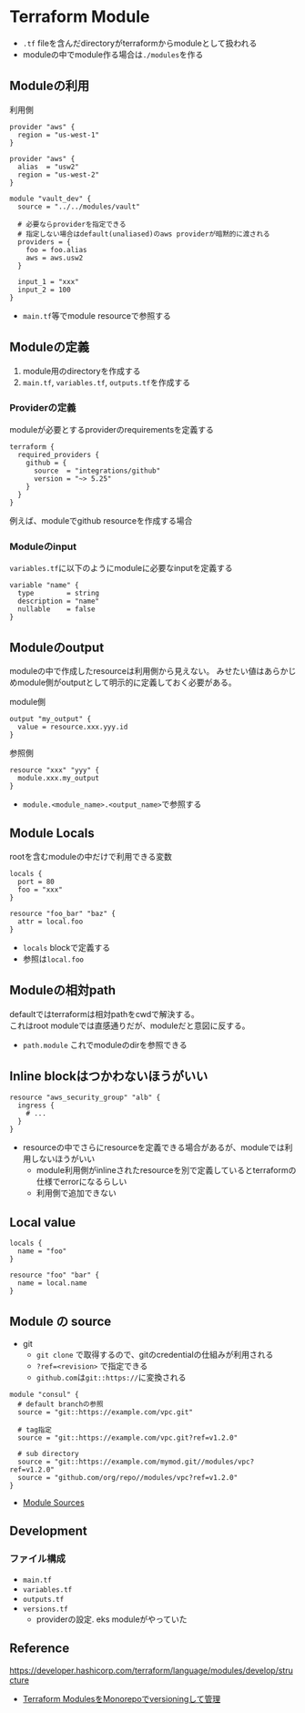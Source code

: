 # Terraform Module

* `.tf` fileを含んだdirectoryがterraformからmoduleとして扱われる
* moduleの中でmodule作る場合は`./modules`を作る

## Moduleの利用

利用側

```hcl
provider "aws" {
  region = "us-west-1"
}

provider "aws" {
  alias  = "usw2"
  region = "us-west-2"
}

module "vault_dev" {
  source = "../../modules/vault"

  # 必要ならproviderを指定できる
  # 指定しない場合はdefault(unaliased)のaws providerが暗黙的に渡される
  providers = {
    foo = foo.alias
    aws = aws.usw2
  }

  input_1 = "xxx"
  input_2 = 100
}
```

* `main.tf`等でmodule resourceで参照する

## Moduleの定義

1. module用のdirectoryを作成する
2. `main.tf`, `variables.tf`, `outputs.tf`を作成する

### Providerの定義

moduleが必要とするproviderのrequirementsを定義する

```hcl
terraform {
  required_providers {
    github = {
      source  = "integrations/github"
      version = "~> 5.25"
    }
  }
}
```

例えば、moduleでgithub resourceを作成する場合

### Moduleのinput

`variables.tf`に以下のようにmoduleに必要なinputを定義する

```hcl
variable "name" {
  type        = string
  description = "name"
  nullable    = false
}
```


## Moduleのoutput

moduleの中で作成したresourceは利用側から見えない。
みせたい値はあらかじめmodule側がoutputとして明示的に定義しておく必要がある。

module側

```hcl
output "my_output" {
  value = resource.xxx.yyy.id
}
```

参照側

```hcl
resource "xxx" "yyy" {
  module.xxx.my_output
}
```

* `module.<module_name>.<output_name>`で参照する

## Module Locals

rootを含むmoduleの中だけで利用できる変数

```hcl
locals {
  port = 80
  foo = "xxx"
}

resource "foo_bar" "baz" {
  attr = local.foo
}
```

* `locals` blockで定義する
* 参照は`local.foo`

## Moduleの相対path

defaultではterraformは相対pathをcwdで解決する。  
これはroot moduleでは直感通りだが、moduleだと意図に反する。  

* `path.module` これでmoduleのdirを参照できる

## Inline blockはつかわないほうがいい

```hcl
resource "aws_security_group" "alb" {
  ingress {
    # ...
  }
}
```

* resourceの中でさらにresourceを定義できる場合があるが、moduleでは利用しないほうがいい
  * module利用側がinlineされたresourceを別で定義しているとterraformの仕様でerrorになるらしい
  * 利用側で追加できない

## Local value

```hcl
locals {
  name = "foo"
}

resource "foo" "bar" {
  name = local.name
}
```

## Module の source

* git
  * `git clone` で取得するので、gitのcredentialの仕組みが利用される
  * `?ref=<revision>` で指定できる
  * `github.com`は`git::https://`に変換される

```hcl
module "consul" {
  # default branchの参照
  source = "git::https://example.com/vpc.git"

  # tag指定
  source = "git::https://example.com/vpc.git?ref=v1.2.0"

  # sub directory
  source = "git::https://example.com/mymod.git//modules/vpc?ref=v1.2.0"
  source = "github.com/org/repo//modules/vpc?ref=v1.2.0"
}
```

* [Module Sources](https://developer.hashicorp.com/terraform/language/modules/sources#github)

## Development

### ファイル構成

* `main.tf`
* `variables.tf`
* `outputs.tf`
* `versions.tf`
  * providerの設定. eks moduleがやっていた


## Reference

https://developer.hashicorp.com/terraform/language/modules/develop/structure

* [Terraform ModulesをMonorepoでversioningして管理](https://blog.studysapuri.jp/entry/2022/03/30/080000)
